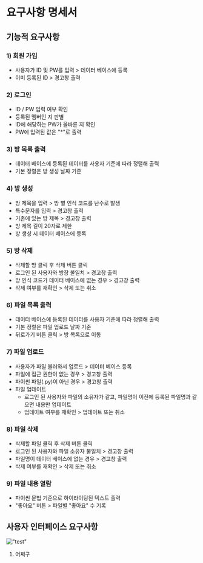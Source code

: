 # 요구사항 명세서
## 기능적 요구사항

### 1) 회원 가입
- 사용자가 ID 및 PW를 입력 > 데이터 베이스에 등록
- 이미 등록된 ID > 경고창 출력

### 2) 로그인
- ID / PW 입력 여부 확인
- 등록된 멤버인 지 판별
- ID에 해당하는 PW가 올바른 지 확인
- PW에 입력된 값은 "\*"로 출력

### 3) 방 목록 출력
- 데이터 베이스에 등록된 데이터를 사용자 기준에 따라 정렬해 출력
- 기본 정렬은 방 생성 날짜 기준

### 4) 방 생성
- 방 제목을 입력 > 방 별 인식 코드를 난수로 발생
- 특수문자를 입력 > 경고창 출력
- 기존에 있는 방 제목 > 경고창 출력
- 방 제목 길이 20자로 제한
- 방 생성 시 데이터 베이스에 등록

### 5) 방 삭제
- 삭제할 방 클릭 후 삭제 버튼 클릭
- 로그인 된 사용자와 방장 불일치 > 경고창 출력
- 방 인식 코드가 데이터 베이스에 없는 경우 > 경고창 출력
- 삭제 여부를 재확인 > 삭제 또는 취소

### 6) 파일 목록 출력
- 데이터 베이스에 등록된 데이터를 사용자 기준에 따라 정렬해 출력
- 기본 정렬은 파일 업로드 날짜 기준
- 뒤로가기 버튼 클릭 > 방 목록으로 이동

### 7) 파일 업로드
- 사용자가 파일 불러와서 업로드 > 데이터 베이스 등록
- 파일에 접근 권한이 없는 경우 > 경고창 출력
- 파이썬 파일(.py)이 아닌 경우 > 경고창 출력
- 파일 업데이트
  - 로그인 된 사용자와 파일의 소유자가 같고, 파일명이 이전에 등록된 파일명과 같으면 내용만 업데이트
  - 업데이트 여부를 재확인 > 업데이트 또는 취소

### 8) 파일 삭제
- 삭제할 파일 클릭 후 삭제 버튼 클릭
- 로그인 된 사용자와 파일 소유자 불일치 > 경고창 출력
- 파일명이 데이터 베이스에 없는 경우 > 경고창 출력
- 삭제 여부를 재확인 > 삭제 또는 취소

### 9) 파일 내용 열람
- 파이썬 문법 기준으로 하이라이팅된 텍스트 출력
- "좋아요" 버튼 > 파일별 "좋아요" 수 기록


## 사용자 인터페이스 요구사항
!["test"](https://t1.daumcdn.net/cfile/tistory/26650738545791312B)

1. 어쩌구 
